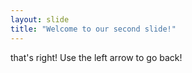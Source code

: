 ```yaml
---
layout: slide
title: "Welcome to our second slide!"
---
```

that's right!
Use the left arrow to go back!
